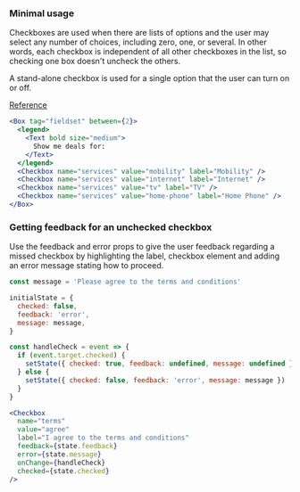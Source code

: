 ### Minimal usage

Checkboxes are used when there are lists of options and the user may select any number of choices, including zero, one, or several. In other words, each checkbox is independent of all other checkboxes in the list, so checking one box doesn't uncheck the others.

A stand-alone checkbox is used for a single option that the user can turn on or off.

<a href="https://www.nngroup.com/articles/checkboxes-vs-radio-buttons/" target="_blank">Reference</a>

```jsx
<Box tag="fieldset" between={2}>
  <legend>
    <Text bold size="medium">
      Show me deals for:
    </Text>
  </legend>
  <Checkbox name="services" value="mobility" label="Mobility" />
  <Checkbox name="services" value="internet" label="Internet" />
  <Checkbox name="services" value="tv" label="TV" />
  <Checkbox name="services" value="home-phone" label="Home Phone" />
</Box>
```

### Getting feedback for an unchecked checkbox

Use the feedback and error props to give the user feedback regarding a missed checkbox by highlighting the label, checkbox element and adding an error message stating how to proceed.

```jsx
const message = 'Please agree to the terms and conditions'

initialState = {
  checked: false,
  feedback: 'error',
  message: message,
}

const handleCheck = event => {
  if (event.target.checked) {
    setState({ checked: true, feedback: undefined, message: undefined })
  } else {
    setState({ checked: false, feedback: 'error', message: message })
  }
}

<Checkbox
  name="terms"
  value="agree"
  label="I agree to the terms and conditions"
  feedback={state.feedback}
  error={state.message}
  onChange={handleCheck}
  checked={state.checked}
/>
```
